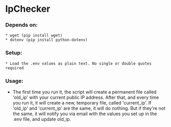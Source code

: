 # IpChecker

### Depends on:
    * wget (pip install wget)
    * dotenv (pip install python-dotenv)
    
### Setup:
    * Load the .env values as plain text. No single or double quotes required
    
### Usage:
* The first time you run it, the script will create a permanent file called 'old_ip' with your current public IP address. After that, and every time you run it, it will create a new, temporary file, called 'current_ip'. If 'old_ip' and 'current_ip' are the same, it will do nothing. But if they're not the same, it will notify you via email with the values you set up in the .env file, and update old_ip.
